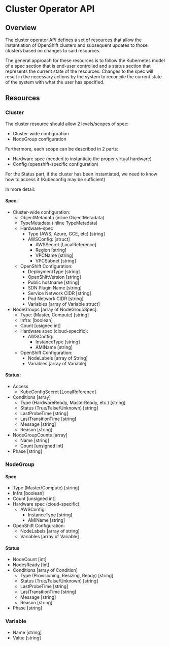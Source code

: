 # Cluster Operator API

## Overview

The cluster operator API defines a set of resources that allow the instantiation of OpenShift clusters and subsequent
updates to those clusters based on changes to said resources.

The general approach for these resources is to follow the Kubernetes model of a spec section that is end-user controlled and
a status section that represents the current state of the resources. Changes to the spec will result in the necessary actions
by the system to reconcile the current state of the system with what the user has specified.

## Resources

### Cluster

The cluster resource should allow 2 levels/scopes of spec:
- Cluster-wide configuration
- NodeGroup configuration

Furthermore, each scope can be described in 2 parts:
- Hardware spec (needed to instantiate the proper virtual hardware)
- Config (openshift-specific configuration)

For the Status part, if the cluster has been instantiated, we need to know how to access it (Kubeconfig may be sufficient)

In more detail:

#### Spec:
* Cluster-wide configuration:
  * ObjectMetadata (inline ObjectMetadata)
  * TypeMetadata (inline TypeMetadata)
  * Hardware-spec
    * Type (AWS, Azure, GCE, etc) [string]
    * AWSConfig: [struct]
      - AWSSecret [LocalReference]
      - Region [string]
      - VPCName [string]
      - VPCSubnet [string]
  * OpenShift Configuration:
    * DeploymentType [string]
    * OpenShiftVersion [string]
    * Public hostname [string]
    * SDN Plugin Name [string]
    * Service Network CIDR [string]
    * Pod Network CIDR [string]
    * Variables [array of Variable struct]
* NodeGroups [array of NodeGroupSpec]:
  - Type: (Master, Compute) [string]
  - Infra: [boolean]
  - Count [usigned int]
  - Hardware spec (cloud-specific):
    - AWSConfig:
      - InstanceType [string]
      - AMIName [string]
  - OpenShift Configuration:
    - NodeLabels [array of String]
    - Variables [array of Variable]

#### Status:
* Access
  - KubeConfigSecret [LocalReference]
* Conditions [array]
  - Type (HardwareReady, MasterReady, etc.) [string]
  - Status (True/False/Unknown) [string]
  - LastProbeTime [string]
  - LastTransitionTime [string]
  - Message [string]
  - Reason [string]
* NodeGroupCounts [array]
  - Name [string]
  - Count [unsigned int]
* Phase [string]


### NodeGroup

#### Spec
- Type (Master/Compute) [string]
- Infra [boolean]
- Count [unsigned int]
- Hardware spec (cloud-specific):
  - AWSConfig:
    - InstanceType [string]
    - AMIName [string]
- OpenShift Configuration:
  - NodeLabels [array of string]
  - Variables [array of Variable]

#### Status
* NodeCount [int]
* NodesReady [int]
* Conditions [array of Condition]
  - Type (Provisioning, Resizing, Ready) [string]
  - Status (True/False/Unknown) [string]
  - LastProbeTime [string]
  - LastTransitionTime [string]
  - Message [string]
  - Reason [string]
* Phase [string]


### Variable

- Name [string]
- Value [string]
